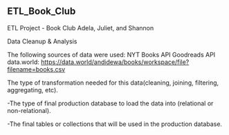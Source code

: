 ## ETL_Book_Club

ETL Project - Book Club Adela, Juliet, and Shannon

Data Cleanup & Analysis
 
The following sources of data were used:
 NYT Books API
 Goodreads API
 data.world: https://data.world/andidewa/books/workspace/file?filename=books.csv

The type of transformation needed for this data(cleaning, joining, filtering, aggregating, etc).

-The type of final production database to load the data into (relational or non-relational).

-The final tables or collections that will be used in the production database.

